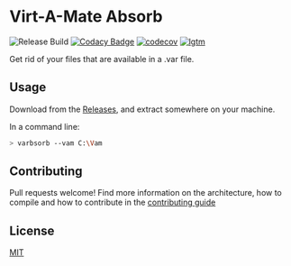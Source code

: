 # Virt-A-Mate Absorb

![Release Build](https://github.com/acidbubbles/vam-varbsorb/workflows/Publish/badge.svg) [![Codacy Badge](https://api.codacy.com/project/badge/Grade/1b8474c95a0b4910a731c80f527d25da)](https://app.codacy.com/manual/acidbubbles/vam-varbsorb?utm_source=github.com&utm_medium=referral&utm_content=acidbubbles/vam-varbsorb&utm_campaign=Badge_Grade_Dashboard) [![codecov](https://codecov.io/gh/acidbubbles/vam-varbsorb/branch/master/graph/badge.svg)](https://codecov.io/gh/acidbubbles/vam-varbsorb) [![lgtm](https://img.shields.io/lgtm/alerts/g/acidbubbles/vam-varbsorb.svg?logo=lgtm&logoWidth=18)](https://lgtm.com/projects/g/acidbubbles/vam-varbsorb/alerts/)

Get rid of your files that are available in a .var file.

## Usage

Download from the [Releases](https://github.com/acidbubbles/vam-varbsorb/releases), and extract somewhere on your machine.

In a command line:

```bash
> varbsorb --vam C:\Vam
```

## Contributing

Pull requests welcome! Find more information on the architecture, how to compile and how to contribute in the [contributing guide](CONTRIBUTING.md)

## License

[MIT](./LICENSE.md)
